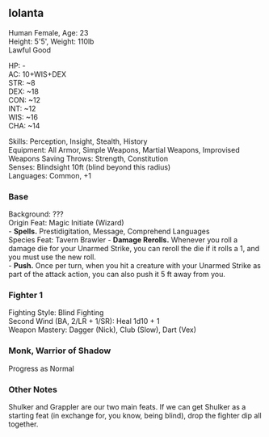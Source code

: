 ## Iolanta
Human Female, Age: 23 \
Height: 5'5', Weight: 110lb \
Lawful Good 

HP: - \
AC: 10+WIS+DEX \
STR: ~8 \
DEX: ~18 \
CON: ~12 \
INT: ~12 \
WIS: ~16 \
CHA: ~14

Skills: Perception, Insight, Stealth, History \
Equipment: All Armor, Simple Weapons, Martial Weapons, Improvised Weapons
Saving Throws: Strength, Constitution \
Senses: Blindsight 10ft (blind beyond this radius) \
Languages: Common, +1

### Base
Background: ??? \
Origin Feat: Magic Initiate (Wizard) \
 \- **Spells.** Prestidigitation, Message, Comprehend Languages \
Species Feat: Tavern Brawler
 \- **Damage Rerolls.** Whenever you roll a damage die for your Unarmed Strike, you can reroll the die if it rolls a 1, and you must use the new roll. \
 \- **Push.** Once per turn, when you hit a creature with your Unarmed Strike as part of the attack action, you can also push it 5 ft away from you. 

### Fighter 1
Fighting Style: Blind Fighting \
Second Wind (BA, 2/LR + 1/SR): Heal 1d10 + 1 \
Weapon Mastery: Dagger (Nick), Club (Slow), Dart (Vex)

### Monk, Warrior of Shadow
Progress as Normal 

### Other Notes
Shulker and Grappler are our two main feats. If we can get Shulker as a starting feat (in exchange for, you know, being blind), drop the fighter dip all together. 
